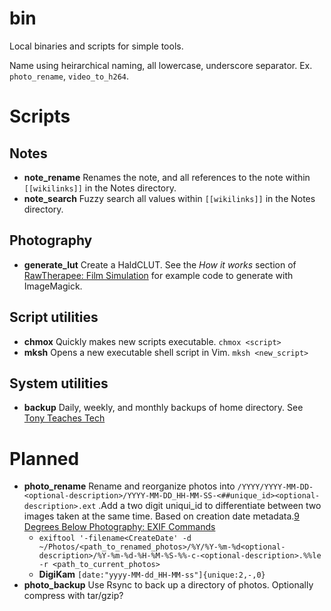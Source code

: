 # bin

Local binaries and scripts for simple tools.

Name using heirarchical naming, all lowercase, underscore separator. Ex. `photo_rename`, `video_to_h264`.

# Scripts

## Notes

- **note_rename** Renames the note, and all references to the note within `[[wikilinks]]` in the Notes directory.
- **note_search** Fuzzy search all values within `[[wikilinks]]` in the Notes directory. 

## Photography

- **generate_lut** Create a HaldCLUT. See the *How it works* section of [RawTherapee: Film Simulation](https://rawpedia.rawtherapee.com/Film_Simulation) for example code to generate with ImageMagick.

## Script utilities

- **chmox** Quickly makes new scripts executable. `chmox <script>`
- **mksh** Opens a new executable shell script in Vim. `mksh <new_script>`

## System utilities

- **backup** Daily, weekly, and monthly backups of home directory. See [Tony Teaches Tech](https://tonyteaches.tech/rsync-backup-tutorial/) 

# Planned

- **photo_rename** Rename and reorganize photos into `/YYYY/YYYY-MM-DD-<optional-description>/YYYY-MM-DD_HH-MM-SS-<##unique_id><optional-description>.ext` .Add a two digit uniqui_id to differentiate between two images taken at the same time. Based on creation date metadata.[9 Degrees Below Photography: EXIF Commands](https://ninedegreesbelow.com/photography/exiftool-commands.html)
  - `exiftool '-filename<CreateDate' -d ~/Photos/<path_to_renamed_photos>/%Y/%Y-%m-%d<optional-description>/%Y-%m-%d-%H-%M-%S-%%-c-<optional-description>.%%le -r <path_to_current_photos>`
  - **DigiKam** `[date:"yyyy-MM-dd_HH-MM-ss"]{unique:2,-,0}`
- **photo_backup** Use Rsync to back up a directory of photos. Optionally compress with tar/gzip?
